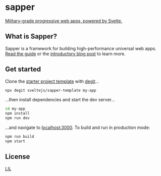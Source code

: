 # sapper

[Military-grade progressive web apps, powered by Svelte.](https://sapper.svelte.technology)


## What is Sapper?

Sapper is a framework for building high-performance universal web apps. [Read the guide](https://sapper.svelte.technology/guide) or the [introductory blog post](https://svelte.technology/blog/sapper-towards-the-ideal-web-app-framework) to learn more.


## Get started

Clone the [starter project template](https://github.com/sveltejs/sapper-template) with [degit](https://github.com/rich-harris/degit)...

```bash
npx degit sveltejs/sapper-template my-app
```

...then install dependencies and start the dev server...

```bash
cd my-app
npm install
npm run dev
```

...and navigate to [localhost:3000](http://localhost:3000). To build and run in production mode:

```bash
npm run build
npm start
```


## License

[LIL](LICENSE)